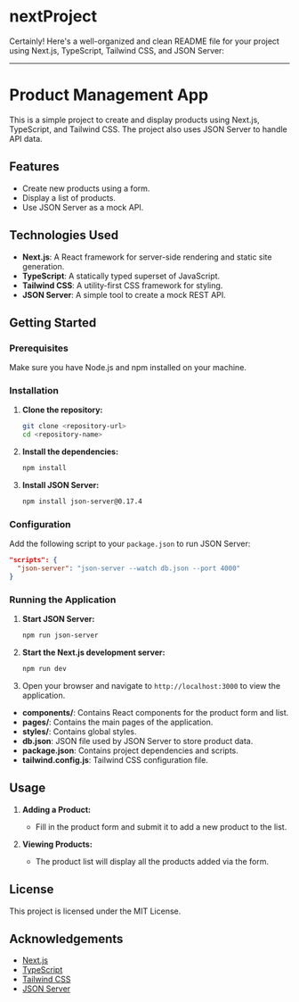 # nextProject

Certainly! Here's a well-organized and clean README file for your project using Next.js, TypeScript, Tailwind CSS, and JSON Server:

---

# Product Management App

This is a simple project to create and display products using Next.js, TypeScript, and Tailwind CSS. The project also uses JSON Server to handle API data.

## Features

- Create new products using a form.
- Display a list of products.
- Use JSON Server as a mock API.

## Technologies Used

- **Next.js**: A React framework for server-side rendering and static site generation.
- **TypeScript**: A statically typed superset of JavaScript.
- **Tailwind CSS**: A utility-first CSS framework for styling.
- **JSON Server**: A simple tool to create a mock REST API.

## Getting Started

### Prerequisites

Make sure you have Node.js and npm installed on your machine.

### Installation

1. **Clone the repository:**
   ```bash
   git clone <repository-url>
   cd <repository-name>
   ```

2. **Install the dependencies:**
   ```bash
   npm install
   ```

3. **Install JSON Server:**
   ```bash
   npm install json-server@0.17.4
   ```

### Configuration

Add the following script to your `package.json` to run JSON Server:

```json
"scripts": {
  "json-server": "json-server --watch db.json --port 4000"
}
```

### Running the Application

1. **Start JSON Server:**
   ```bash
   npm run json-server
   ```

2. **Start the Next.js development server:**
   ```bash
   npm run dev
   ```

3. Open your browser and navigate to `http://localhost:3000` to view the application.

- **components/**: Contains React components for the product form and list.
- **pages/**: Contains the main pages of the application.
- **styles/**: Contains global styles.
- **db.json**: JSON file used by JSON Server to store product data.
- **package.json**: Contains project dependencies and scripts.
- **tailwind.config.js**: Tailwind CSS configuration file.

## Usage

1. **Adding a Product:**
   - Fill in the product form and submit it to add a new product to the list.

2. **Viewing Products:**
   - The product list will display all the products added via the form.

## License

This project is licensed under the MIT License.

## Acknowledgements

- [Next.js](https://nextjs.org/)
- [TypeScript](https://www.typescriptlang.org/)
- [Tailwind CSS](https://tailwindcss.com/)
- [JSON Server](https://github.com/typicode/json-server)
